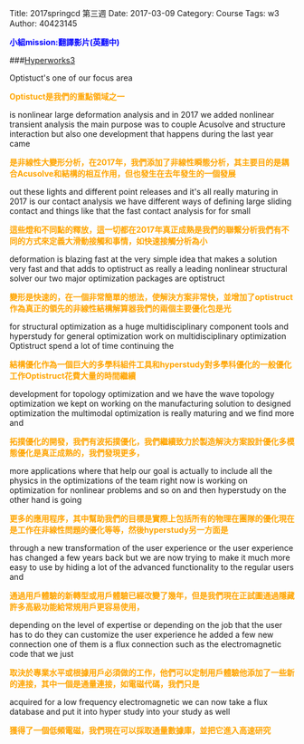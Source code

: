 Title: 2017springcd 第三週
Date: 2017-03-09
Category: Course
Tags: w3
Author: 40423145

<b><font color="blue">小組mission:翻譯影片(英翻中)</font></b>

<!-- PELICAN_END_SUMMARY -->

###[Hyperworks3](https://www.youtube.com/watch?v=Pn3tKkeFVgI)

Optistuct's one of our focus area

<b><font color="orange">Optistuct是我們的重點領域之一</font></b>

is nonlinear large deformation analysis and in 2017 we added nonlinear transient analysis the main purpose was to couple Acusolve and structure interaction but also one development that happens during the last year came

<b><font color="orange">是非線性大變形分析，在2017年，我們添加了非線性瞬態分析，其主要目的是耦合Acusolve和結構的相互作用，但也發生在去年發生的一個發展</font></b>

out these lights and different point releases and it's all really maturing in 2017 is our contact analysis we have different ways of defining large sliding contact and things like that the fast contact analysis for for small

<b><font color="orange">這些燈和不同點的釋放，這一切都在2017年真正成熟是我們的聯繫分析我們有不同的方式來定義大滑動接觸和事情，如快速接觸分析為小</font></b>

deformation is blazing fast at the very simple idea that makes a solution very fast and that adds to optistruct as really a leading nonlinear structural solver our two major optimization packages are optistruct

<b><font color="orange">變形是快速的，在一個非常簡單的想法，使解決方案非常快，並增加了optistruct作為真正的領先的非線性結構解算器我們的兩個主要優化包是光</font></b>

for structural optimization as a huge multidisciplinary component tools and hyperstudy for general optimization work on multidisciplinary optimization Optistruct spend a lot of time continuing the

<b><font color="orange">結構優化作為一個巨大的多學科組件工具和hyperstudy對多學科優化的一般優化工作Optistruct花費大量的時間繼續</font></b>

development for topology optimization and we have the wave topology optimization we kept on working on the manufacturing solution to designed optimization the multimodal optimization is really maturing and we find more and

<b><font color="orange">拓撲優化的開發，我們有波拓撲優化，我們繼續致力於製造解決方案設計優化多模態優化是真正成熟的，我們發現更多，</font></b>

more applications where that help our goal is actually to include all the physics in the optimizations of the team right now is working on optimization for nonlinear problems and so on and then hyperstudy on the other hand is going

<b><font color="orange">更多的應用程序，其中幫助我們的目標是實際上包括所有的物理在團隊的優化現在是工作在非線性問題的優化等等，然後hyperstudy另一方面是</font></b>

through a new transformation of the user experience or the user experience has changed a few years back but we are now trying to make it much more easy to use by hiding a lot of the advanced functionality to the regular users and

<b><font color="orange">通過用戶體驗的新轉型或用戶體驗已經改變了幾年，但是我們現在正試圖通過隱藏許多高級功能給常規用戶更容易使用，</font></b>

depending on the level of expertise or depending on the job that the user has to do they can customize the user experience he added a few new connection one of them is a flux connection such as the electromagnetic code that we just

<b><font color="orange">取決於專業水平或根據用戶必須做的工作，他們可以定制用戶體驗他添加了一些新的連接，其中一個是通量連接，如電磁代碼，我們只是</font></b>

acquired for a low frequency electromagnetic we can now take a flux database and put it into hyper study into your study as well

<b><font color="orange">獲得了一個低頻電磁，我們現在可以採取通量數據庫，並把它進入高速研究</font></b>
